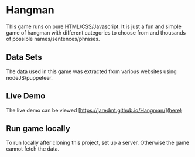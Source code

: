 # Hangman
This game runs on pure HTML/CSS/Javascript. It is just a fun and simple game of hangman with different categories to choose from and thousands of possible names/sentences/phrases.

## Data Sets
The data used in this game was extracted from various websites using nodeJS/puppeteer. 

## Live Demo
The live demo can be viewed [https://jaredmt.github.io/Hangman/](here)

## Run game locally
To run locally after cloning this project, set up a server. Otherwise the game cannot fetch the data.